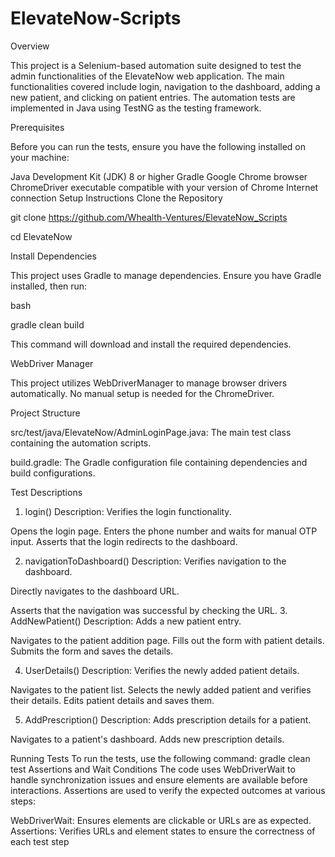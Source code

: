 # ElevateNow-Scripts



Overview


This project is a Selenium-based automation suite designed to test the admin functionalities of the ElevateNow web application. The main functionalities covered include login, navigation to the dashboard, adding a new patient, and clicking on patient entries. The automation tests are implemented in Java using TestNG as the testing framework.



Prerequisites

Before you can run the tests, ensure you have the following installed on your machine:

Java Development Kit (JDK) 8 or higher
Gradle
Google Chrome browser
ChromeDriver executable compatible with your version of Chrome
Internet connection
Setup Instructions
Clone the Repository

git clone https://github.com/Whealth-Ventures/ElevateNow_Scripts

cd ElevateNow

Install Dependencies

This project uses Gradle to manage dependencies. Ensure you have Gradle installed, then run:

bash

gradle clean build

This command will download and install the required dependencies.

WebDriver Manager

This project utilizes WebDriverManager to manage browser drivers automatically. No manual setup is needed for the ChromeDriver.

Project Structure

src/test/java/ElevateNow/AdminLoginPage.java: The main test class containing the automation scripts.

build.gradle: The Gradle configuration file containing dependencies and build configurations.

Test Descriptions
1. login()
Description: Verifies the login functionality.

Opens the login page.
Enters the phone number and waits for manual OTP input.
Asserts that the login redirects to the dashboard.


2. navigationToDashboard()
Description: Verifies navigation to the dashboard.

Directly navigates to the dashboard URL.


Asserts that the navigation was successful by checking the URL.
3. AddNewPatient()
Description: Adds a new patient entry.

Navigates to the patient addition page.
Fills out the form with patient details.
Submits the form and saves the details.

4. UserDetails()
Description: Verifies the newly added patient details.

Navigates to the patient list.
Selects the newly added patient and verifies their details.
Edits patient details and saves them.

5. AddPrescription()
Description: Adds prescription details for a patient.

Navigates to a patient's dashboard.
Adds new prescription details.


Running Tests
To run the tests, use the following command:
gradle clean test
Assertions and Wait Conditions
The code uses WebDriverWait to handle synchronization issues and ensure elements are available before interactions. Assertions are used to verify the expected outcomes at various steps:

WebDriverWait: Ensures elements are clickable or URLs are as expected.
Assertions: Verifies URLs and element states to ensure the correctness of each test step

